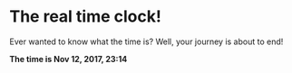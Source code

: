 # The real time clock!

Ever wanted to know what the time is? Well, your journey is about to end!

**The time is Nov 12, 2017, 23:14**